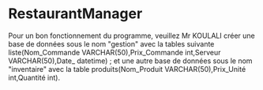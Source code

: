 # RestaurantManager
Pour un bon fonctionnement du programme, veuillez Mr KOULALI créer une base de données sous le nom "gestion" avec la tables suivante liste(Nom_Commande VARCHAR(50),Prix_Commande int,Serveur VARCHAR(50),Date_ datetime) ; et une autre base de données sous le nom "inventaire" avec la table produits(Nom_Produit VARCHAR(50),Prix_Unité int,Quantité int).  
